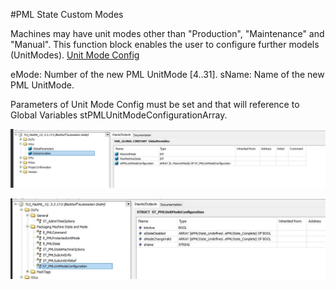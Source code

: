 #PML State Custom Modes

Machines may have unit modes other than "Production", "Maintenance" and "Manual". This function block enables the user to configure further models (UnitModes).
[Unit Mode Config](https://infosys.beckhoff.com/english.php?content=../content/1033/tcplclib_tc3_packml_v2/1335962123.html&id=)

eMode: Number of the new PML UnitMode [4..31].
sName: Name of the new PML UnitMode.

Parameters of Unit Mode Config must be set and that will reference to Global Variables stPMLUnitModeConfigurationArray.

![Unit mode Global Variables](GlobalVariables.jpg)

![Unit mode Structures](Structures.jpg)
